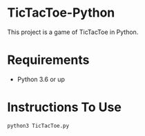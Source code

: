 # TicTacToe-Python
This project is a game of TicTacToe in Python.

# Requirements
 - Python 3.6 or up
 
 # Instructions To Use
   ```
   python3 TicTacToe.py
   ```
